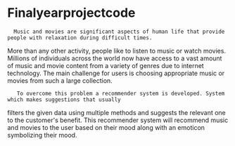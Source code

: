 # Finalyearprojectcode
      
      Music and movies are significant aspects of human life that provide people with relaxation during difficult times. 
More than any other activity, people like to listen to music or watch movies. Millions of individuals across the world 
now have access to a vast amount of music and movie content from a variety of genres due to internet technology.
The main challenge for users is choosing appropriate music or movies from such a large collection.
      
      
       To overcome this problem a recommender system is developed. System which makes suggestions that usually 
filters the given data using multiple methods and suggests the relevant one to the customer's benefit. 
This recommender system will recommend music and movies to the user based on their mood along with an emoticon 
symbolizing their mood. 

